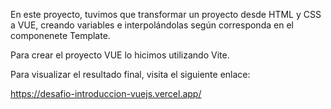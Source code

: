 En este proyecto, tuvimos que transformar un proyecto desde HTML y CSS a VUE, creando variables e interpolándolas según corresponda en el componenete Template.

Para crear el proyecto VUE lo hicimos utilizando Vite.

Para visualizar el resultado final, visita el siguiente enlace:

https://desafio-introduccion-vuejs.vercel.app/
